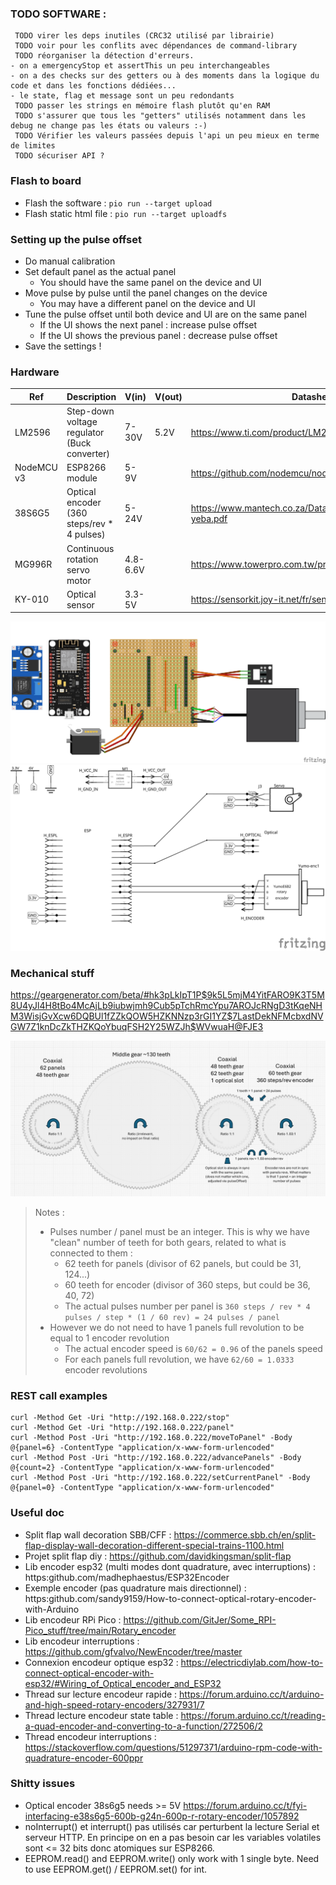 ### TODO SOFTWARE :
```
 TODO virer les deps inutiles (CRC32 utilisé par librairie)
 TODO voir pour les conflits avec dépendances de command-library
 TODO réorganiser la détection d'erreurs.
- on a emergencyStop et assertThis un peu interchangeables
- on a des checks sur des getters ou à des moments dans la logique du code et dans les fonctions dédiées...
- le state, flag et message sont un peu redondants
 TODO passer les strings en mémoire flash plutôt qu'en RAM 
 TODO s'assurer que tous les "getters" utilisés notamment dans les debug ne change pas les états ou valeurs :-)
 TODO Vérifier les valeurs passées depuis l'api un peu mieux en terme de limites
 TODO sécuriser API ?
```

### Flash to board

- Flash the software : `pio run --target upload`
- Flash static html file : `pio run --target uploadfs`

### Setting up the pulse offset

- Do manual calibration
- Set default panel as the actual panel
    - You should have the same panel on the device and UI
- Move pulse by pulse until the panel changes on the device
    - You may have a different panel on the device and UI
- Tune the pulse offset until both device and UI are on the same panel
    - If the UI shows the next panel : increase pulse offset
    - If the UI shows the previous panel : decrease pulse offset
- Save the settings !

### Hardware

| Ref         | Description                                  | V(in)    | V(out) | Datasheet                                                      |
|-------------|----------------------------------------------|----------|--------|----------------------------------------------------------------|
| LM2596      | Step-down voltage regulator (Buck converter) | 7-30V    | 5.2V   | https://www.ti.com/product/LM2596                              |
| NodeMCU v3  | ESP8266 module                               | 5-9V     |        | https://github.com/nodemcu/nodemcu-devkit-v3.0                 |
| 38S6G5      | Optical encoder (360 steps/rev * 4 pulses)   | 5-24V    |        | https://www.mantech.co.za/Datasheets/Products/e38s_jz-yeba.pdf |
| MG996R      | Continuous rotation servo motor              | 4.8-6.6V |        | https://www.towerpro.com.tw/product/mg996r                     |
| KY-010      | Optical sensor                               | 3.3-5V   |        | https://sensorkit.joy-it.net/fr/sensorsky-010                  |

![Breadboard scheme](refs/electronics_bb.png)
![Electro scheme](refs/electronics_scheme.svg)


### Mechanical stuff

https://geargenerator.com/beta/#hk3pLkIpT1P$9k5L5mjM4YitFARO9K3T5M8U4yJl4H8tBo4McAjLb9iubwjmh9Cub5pTchRmcYpu7AROJcRNgD3tKqeNHM3WisjGvXcw6DQBUl1fZZkQOW5HZKNNzp3rGI1YZ$7LastDekNFMcbxdNVGW7Z1knDcZkTHZKQoYbuqFSH2Y25WZJh$WVwuaH@FJE3

![Gears scheme](refs/gears-scheme.png)

> Notes : 
>
> - Pulses number / panel must be an integer. This is why we have "clean" number of teeth for both gears, related to what is connected to them : 
>   - 62 teeth for panels (divisor of 62 panels, but could be 31, 124...)
>   - 60 teeth for encoder (divisor of 360 steps, but could be 36, 40, 72)
>   - The actual pulses number per panel is `360 steps / rev * 4 pulses / step * (1 / 60 rev) = 24 pulses / panel`
> - However we do not need to have 1 panels full revolution to be equal to 1 encoder revolution
>   - The actual encoder speed is `60/62 = 0.96` of the panels speed 
>   - For each panels full revolution, we have `62/60 = 1.0333` encoder revolutions

### REST call examples

```
curl -Method Get -Uri "http://192.168.0.222/stop"
curl -Method Get -Uri "http://192.168.0.222/panel"
curl -Method Post -Uri "http://192.168.0.222/moveToPanel" -Body @{panel=6} -ContentType "application/x-www-form-urlencoded"
curl -Method Post -Uri "http://192.168.0.222/advancePanels" -Body @{count=2} -ContentType "application/x-www-form-urlencoded"
curl -Method Post -Uri "http://192.168.0.222/setCurrentPanel" -Body @{panel=0} -ContentType "application/x-www-form-urlencoded"
```

### Useful doc
- Split flap wall decoration SBB/CFF : https://commerce.sbb.ch/en/split-flap-display-wall-decoration-different-special-trains-1100.html
- Projet split flap diy : https://github.com/davidkingsman/split-flap
- Lib encoder esp32 (multi modes dont quadrature, avec interruptions) : https:github.com/madhephaestus/ESP32Encoder 
- Exemple encoder (pas quadrature mais directionnel) : https:github.com/sandy9159/How-to-connect-optical-rotary-encoder-with-Arduino
- Lib encodeur RPi Pico : https://github.com/GitJer/Some_RPI-Pico_stuff/tree/main/Rotary_encoder
- Lib encodeur interruptions : https://github.com/gfvalvo/NewEncoder/tree/master
- Connexion encodeur optique esp32 : https://electricdiylab.com/how-to-connect-optical-encoder-with-esp32/#Wiring_of_Optical_encoder_and_ESP32
- Thread sur lecture encodeur rapide : https://forum.arduino.cc/t/arduino-and-high-speed-rotary-encoders/327931/7
- Thread lecture encodeur state table : https://forum.arduino.cc/t/reading-a-quad-encoder-and-converting-to-a-function/272506/2
- Thread encodeur interruptions : https://stackoverflow.com/questions/51297371/arduino-rpm-code-with-quadrature-encoder-600ppr


### Shitty issues 

- Optical encoder 38s6g5 needs >= 5V https://forum.arduino.cc/t/fyi-interfacing-e38s6g5-600b-g24n-600p-r-rotary-encoder/1057892
- noInterrupt() et interrupt() pas utilisés car perturbent la lecture Serial et serveur HTTP. En principe on en a pas besoin car les variables volatiles sont <= 32 bits donc atomiques sur ESP8266.
- EEPROM.read() and EEPROM.write() only work with 1 single byte. Need to use EEPROM.get() / EEPROM.set() for int.